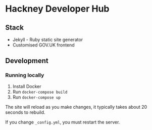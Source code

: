 # Hackney Developer Hub

## Stack

- Jekyll - Ruby static site generator
- Customised GOV.UK frontend

## Development

### Running locally

1. Install Docker
2. Run `docker-compose build`
3. Run `docker-compose up`

The site will reload as you make changes, it typically takes about 20 seconds to rebuild.

If you change `_config.yml`, you must restart the server.
